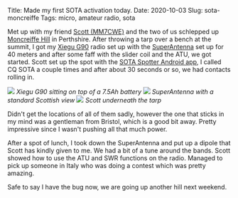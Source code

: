Title: Made my first SOTA activation today.
Date: 2020-10-03
Slug: sota-moncreiffe
Tags: micro, amateur radio, sota

Met up with my friend [Scott (MM7CWE)](https://0x2a.tw/sota-adventures/) and the two of us schlepped up [Moncreiffe Hill](https://summits.sota.org.uk/summit/GM/SS-276) in Perthshire. After throwing a tarp over a bench at the summit, I got my [Xiegu G90](https://www.sinotel.co.uk/index.php?main_page=product_info&cPath=20&products_id=183&zenid=qe2c19iia9inc7d51tqbnocjb1) radio set up with the [SuperAntenna](http://newsuperantenna.com/) set up for 40 meters and after some faff with the slider coil and the ATU, we got started. Scott set up the spot with the [SOTA Spotter Android app](https://play.google.com/store/apps/details?id=ro.netroute.sotaspotter), I called CQ SOTA a couple times and after about 30 seconds or so, we had contacts rolling in.

<img src="{static}/media/images/2020-10-03 sota/radio.jpg" class="align-center" loading="lazy"/>
<em class="align-center">Xiegu G90 sitting on top of a 7.5Ah battery</em>

<img src="{static}/media/images/2020-10-03 sota/antenna.jpg" class="align-center" loading="lazy"/>
<em class="align-center">SuperAntenna with a standard Scottish view</em>

<img src="{static}/media/images/2020-10-03 sota/tarp.jpg" class="align-center" loading="lazy"/>
<em class="align-center">Scott underneath the tarp</em>

Didn't get the locations of all of them sadly, however the one that sticks in my mind was a gentleman from Bristol, which is a good bit away. Pretty impressive since I wasn't pushing all that much power.

After a spot of lunch, I took down the SuperAntenna and put up a dipole that Scott has kindly given to me. We had a bit of a tune around the bands. Scott showed how to use the ATU and SWR functions on the radio. Managed to pick up someone in Italy who was doing a contest which was pretty amazing.

Safe to say I have the bug now, we are going up another hill next weekend.

